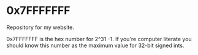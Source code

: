 # 0x7FFFFFFF

Repository for my website. 

0x7FFFFFFF is the hex number for 2^31 -1. If you're computer literate you should know this number as the maximum value for 32-bit signed ints. 



